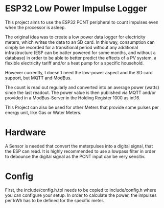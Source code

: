 # ESP32 Low Power Impulse Logger
This project aims to use the ESP32 PCNT peripheral to count impulses even when the processor is asleep.

The original idea was to create a low power data logger for electricity meters, which writes the data to an SD card.
In this way, consumption can simply be recorded for a transitional period without any additional infrastructure (ESP can be batter powered for some months, and without a database) in order to be able to better predict the effects of a PV system, a flexible electricity tariff and/or a heat pump for a specific household.

However currently, I doesn't need the low-power aspect and the SD card support, but MQTT and ModBus.

The count is read out regularly and converted into an average power (watts) since the last readout.
The power value is then published via MQTT and/or provided in a ModBus-Server in the Holding Register 1000 as int16.

This Project can also be used for other Meters that provide some pulses per energy unit, like Gas or Water Meters.

# Hardware
A Sensor is needed that convert the meterpulses into a digital signal, that the ESP can read.
It is highly recommended to use a lowpass filter in order to debounce the digital signal as the PCNT input can be very sensitiv.

# Config
First, the include/config.h.tpl needs to be copied to include/config.h where you can configure your setup.
In order to calculate the power, the impulses per kWh has to be defined for the specific meter.